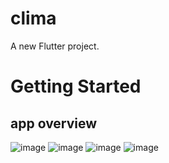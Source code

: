 # clima

A new Flutter project.

# Getting Started
## app overview

![image](https://user-images.githubusercontent.com/76595515/145367125-98421d5b-87aa-4ff0-88f3-23a967a4c51c.png)
![image](https://user-images.githubusercontent.com/76595515/145367290-4283a8dc-6b21-4572-9f61-de14786cd197.png)
![image](https://user-images.githubusercontent.com/76595515/145367408-526d6353-6ee4-4e3e-b14b-1a2ba621ba51.png)
![image](https://user-images.githubusercontent.com/76595515/145367476-dd378f24-d287-4885-b233-43d13aa1ed3c.png)
